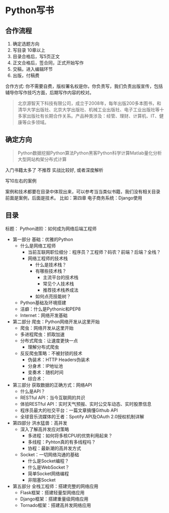 # Python写书

## 合作流程

1. 确定选题方向
2. 写目录  10章以上
3. 目录合格后，写5页正文
4. 正文合格后，签合同，正式开始写作
5. 交稿，进入编辑环节
6. 出版，付稿费

合作方式: 你不需要自费，版权署名权是你，你负责写，我们负责出版宣传，包括辅导你写作技巧方面，后期写作内容的校对。

> 北京源智天下科技有限公司，成立于2008年，每年出版200多本图书，和清华大学出版社、北京大学出版社、机械工业出版社、电子工业出版社等十多家出版社有长期合作关系。产品种类涉及：经管、理财、计算机、IT、健康等众多领域。

## 确定方向

> Python数据挖掘Python算法Python黑客Python科学计算Matlab量化分析大型网站构架分布式计算

入门书籍太多了 不推荐 实战比较好, 或者深度解析

写10左右的案例

案例和技术都要在目录中体现出来，可以参考当当类似书籍，我们没有相关目录
前面是案例，后面是技术。
比如：第四章 电子商务系统：Django使用



## 目录

标题： Python进阶：如何成为网络后端工程师
- 第一部分 基础：优雅的Python
    - 什么是网络工程师
        - 当前互联网职位细分：程序员？工程师？码农？前端？后端？全栈？
        - 网络工程师的技术栈
            - 什么是技术栈？
            - 有哪些技术栈？
                - 主流平台的技术栈
                - 常见个人技术栈
                - 推荐技术栈养成法
            - 如何点亮技能树？
    - Python基础及环境搭建
    - 洁癖：什么是Pythonic和PEP8
    - Internet：网络开发基础
- 第二部分 爬虫：Python网络开发从这里开始
    - 爬虫：网络开发从这里开始
    - 多进程爬虫：抓取加速
    - 分布式爬虫：让速度更快一点
        - 理解分布式爬虫
    - 反反爬虫策略：不被封锁的技术
        - 伪装术：HTTP Headers伪装术
        - 分身术：IP地址池
        - 变奏术：随机时间
        - 综合术：
- 第三部分 获取数据的正确方式：网络API
    - 什么是API？
    - RESTful API：当今互联网的共识
    - 体验RESTful API：实时天气预报、实时公交车动态、实时股票信息
    - 程序员最大的社交平台：一篇文章搞懂Github API
    - 全球音乐流媒体的王者：Spotify API及OAuth 2.0授权机制详解
- 第四部分 洪水猛兽：高并发
    - 深入了解高并发应对策略
        - 多进程：如何将多核CPU的优势利用起来？
        - 多线程：Pyhton真的有多线程吗？
        - 协程：最新潮的高并发方式
    - Socket：一切网络沟通的基础
        - 什么是Socket编程？
        - 什么是WebSocket？
        - 简单Socket网络编程
        - 非阻塞Socket
- 第五部分 全栈工程师：搭建完整的网络应用
    - Flask框架：搭建轻量型网络应用
    - Django框架：搭建重量级网络应用
    - Tornado框架：搭建高并发网络应用